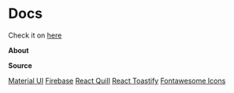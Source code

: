 <h1>Docs</h1>

Check it on <a href="https://docs-mad3dqfuo-tamaskovacs0408.vercel.app/" taget="_blank">here</a>

**About**



**Source**

<a href="https://mui.com/">Material UI</a>
<a href="https://firebase.google.com/">Firebase</a>
<a href="https://www.npmjs.com/package/react-quill">React Quill</a>
<a href="https://www.npmjs.com/package/react-toastify">React Toastify</a>
<a href="https://www.npmjs.com/package/@fortawesome/react-fontawesome">Fontawesome Icons</a>